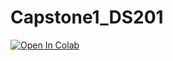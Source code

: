 # Capstone1_DS201

[![Open In Colab](https://colab.research.google.com/assets/colab-badge.svg)](https://colab.research.google.com/github/safdavis/COVID19_Tweets_Dataset/blob/main/Lab1.ipynb)
